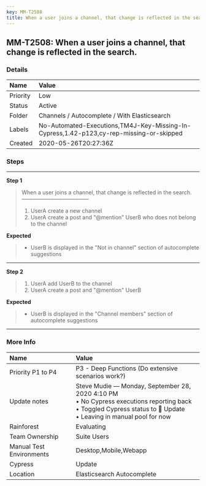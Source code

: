 ```yaml
---
key: MM-T2508
title: When a user joins a channel, that change is reflected in the search.
---
```


## MM-T2508: When a user joins a channel, that change is reflected in the search.

### Details

| Name     | Value                                                                                   |
| :------- | :-------------------------------------------------------------------------------------- |
| Priority | Low                                                                                     |
| Status   | Active                                                                                  |
| Folder   | Channels / Autocomplete / With Elasticsearch                                            |
| Labels   | No-Automated-Executions,TM4J-Key-Missing-In-Cypress,1.42-p123,cy-rep-missing-or-skipped |
| Created  | 2020-05-26T20:27:36Z                                                                    |

### Steps

<hr/>

**Step 1**

> <article>When a user joins a channel, that change is reflected in the search.<br>–––––––––––––––––––––––––<ol><li>UserA create a new channel</li><li>UserA create a post and "@mention" UserB who does not belong to the channel</li></ol></article>

**Expected**

> <article><ul><li>UserB is displayed in the "Not in channel" section of autocomplete suggestions</li></ul></article>

<hr/>

**Step 2**

> <article><ol><li>UserA add UserB to the channel</li><li>UserA create a post and "@mention" UserB</li></ol></article>

**Expected**

> <article><ul><li>UserB is displayed in the "Channel members" section of autocomplete suggestions</li></ul></article>

<hr/>

### More Info

| Name                     | Value                                                                                                                                                                  |
| :----------------------- | :--------------------------------------------------------------------------------------------------------------------------------------------------------------------- |
| Priority P1 to P4        | P3 - Deep Functions (Do extensive scenarios work?)                                                                                                                     |
| Update notes             | Steve Mudie — Monday, September 28, 2020 4:10 PM<br>• No Cypress executions reporting back<br>• Toggled Cypress status to 🔧 Update<br>• Leaving in manual pool for now |
| Rainforest               | Evaluating                                                                                                                                                             |
| Team Ownership           | Suite Users                                                                                                                                                            |
| Manual Test Environments | Desktop,Mobile,Webapp                                                                                                                                                  |
| Cypress                  | Update                                                                                                                                                                 |
| Location                 | Elasticsearch Autocomplete                                                                                                                                             |
